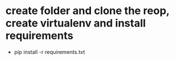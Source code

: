 # create folder and clone the reop, create virtualenv and install requirements

- pip install -r requirements.txt
